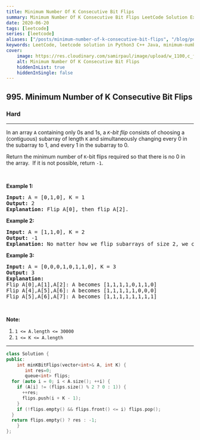 ```yaml
---
title: Minimum Number Of K Consecutive Bit Flips
summary: Minimum Number Of K Consecutive Bit Flips LeetCode Solution Explained
date: 2020-06-20
tags: [leetcode]
series: [leetcode]
aliases: ["/posts/minimum-number-of-k-consecutive-bit-flips", "/blog/posts/minimum-number-of-k-consecutive-bit-flips", "/minimum-number-of-k-consecutive-bit-flips"]
keywords: LeetCode, leetcode solution in Python3 C++ Java, minimum-number-of-k-consecutive-bit-flips solution
cover:
    image: https://res.cloudinary.com/samirpaul/image/upload/w_1100,c_fit,co_rgb:FFFFFF,l_text:Arial_70_bold:Minimum Number Of K Consecutive Bit Flips/problem-solving.webp
    alt: Minimum Number Of K Consecutive Bit Flips
    hiddenInList: true
    hiddenInSingle: false
---
```



<h2>995. Minimum Number of K Consecutive Bit Flips</h2><h3>Hard</h3><hr><div><p>In an array <code>A</code> containing only 0s and 1s, a <i><code>K</code>-bit flip&nbsp;</i>consists of choosing a (contiguous) subarray of length <code>K</code> and simultaneously changing every 0 in the subarray to 1, and every 1 in the subarray to 0.</p>

<p>Return the minimum number of <code>K</code>-bit flips required so that there is no 0 in the array.&nbsp; If it is not possible, return <code>-1</code>.</p>

<p>&nbsp;</p>

<p><strong>Example 1:</strong></p>

<pre><strong>Input: </strong>A = <span id="example-input-1-1">[0,1,0]</span>, K = <span id="example-input-1-2">1</span>
<strong>Output: </strong><span id="example-output-1">2</span>
<strong>Explanation: </strong>Flip A[0], then flip A[2].
</pre>

<div>
<p><strong>Example 2:</strong></p>

<pre><strong>Input: </strong>A = <span id="example-input-2-1">[1,1,0]</span>, K = <span id="example-input-2-2">2</span>
<strong>Output: </strong><span id="example-output-2">-1</span>
<strong>Explanation:</strong>&nbsp;No matter how we flip subarrays of size 2, we can't make the array become [1,1,1].
</pre>

<div>
<p><strong>Example 3:</strong></p>

<pre><strong>Input: </strong>A = <span id="example-input-3-1">[0,0,0,1,0,1,1,0]</span>, K = <span id="example-input-3-2">3</span>
<strong>Output: </strong><span id="example-output-3">3</span>
<strong>Explanation:</strong>
Flip A[0],A[1],A[2]:&nbsp;A becomes [1,1,1,1,0,1,1,0]
Flip A[4],A[5],A[6]:&nbsp;A becomes [1,1,1,1,1,0,0,0]
Flip A[5],A[6],A[7]:&nbsp;A becomes [1,1,1,1,1,1,1,1]
</pre>

<p>&nbsp;</p>
</div>
</div>

<p><strong>Note:</strong></p>

<ol>
	<li><code>1 &lt;= A.length &lt;=&nbsp;30000</code></li>
	<li><code>1 &lt;= K &lt;= A.length</code></li>
</ol></div>

---




```cpp
class Solution {
public:
    int minKBitFlips(vector<int>& A, int K) {
       int res=0;
       queue<int> flips;
  for (auto i = 0; i < A.size(); ++i) {
    if (A[i] != (flips.size() % 2 ? 0 : 1)) {
      ++res;
      flips.push(i + K - 1);
    }
    if (!flips.empty() && flips.front() <= i) flips.pop();
  }
  return flips.empty() ? res : -1;
    }
};
```

